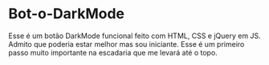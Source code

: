# Bot-o-DarkMode
Esse é um botão DarkMode funcional feito com HTML, CSS e jQuery em JS. Admito que poderia estar melhor mas sou iniciante. Esse é um primeiro passo muito importante na escadaria que me levará até o topo.
